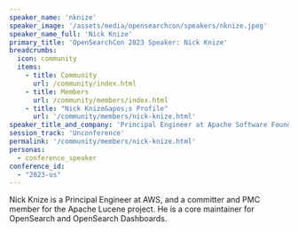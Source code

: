 ```yaml
---
speaker_name: 'nknize'
speaker_image: '/assets/media/opensearchcon/speakers/nknize.jpeg'
speaker_name_full: 'Nick Knize'
primary_title: 'OpenSearchCon 2023 Speaker: Nick Knize'
breadcrumbs:
  icon: community
  items:
    - title: Community
      url: /community/index.html
    - title: Members
      url: /community/members/index.html
    - title: "Nick Knize&apos;s Profile"
      url: '/community/members/nick-knize.html'
speaker_title_and_company: 'Principal Engineer at Apache Software Foundation'
session_track: 'Unconference'
permalink: '/community/members/nick-knize.html'
personas:
  - conference_speaker
conference_id:
  - "2023-us"
---
```


Nick Knize is a Principal Engineer at AWS, and a committer and PMC member for the Apache Lucene project. He is a core maintainer for OpenSearch and OpenSearch Dashboards.
